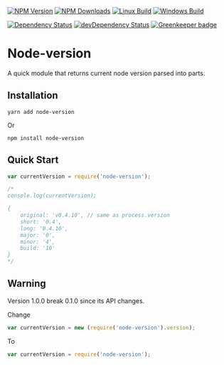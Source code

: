 [![NPM Version][npm-version-image]][npm-url]
[![NPM Downloads][npm-downloads-image]][npm-url]
[![Linux Build][travis-image]][travis-url]
[![Windows Build][appveyor-image]][appveyor-url]

[![Dependency Status][dependency-image]][dependency-url]
[![devDependency Status][devdependency-image]][devdependency-url]
[![Greenkeeper badge](https://badges.greenkeeper.io/srod/node-version.svg)](https://greenkeeper.io/)

# Node-version

A quick module that returns current node version parsed into parts.

## Installation

```shell
yarn add node-version
```
Or
```shell
npm install node-version
```

## Quick Start

```js
var currentVersion = require('node-version');

/*
console.log(currentVersion);

{
    original: 'v0.4.10', // same as process.version
    short: '0.4',
    long: '0.4.10',
    major: '0',
    minor: '4',
    build: '10'
}
*/
```

## Warning

Version 1.0.0 break 0.1.0 since its API changes.

Change

```js
var currentVersion = new (require('node-version').version);
```

To

```js
var currentVersion = require('node-version');
```

[npm-version-image]: https://img.shields.io/npm/v/node-version.svg
[npm-downloads-image]: https://img.shields.io/npm/dm/node-version.svg
[npm-url]: https://npmjs.org/package/node-version
[travis-image]: https://img.shields.io/travis/srod/node-version/master.svg?label=linux
[travis-url]: https://travis-ci.org/srod/node-version
[appveyor-image]: https://img.shields.io/appveyor/ci/srod/node-version/master.svg?label=windows
[appveyor-url]: https://ci.appveyor.com/project/srod/node-version
[dependency-image]: https://img.shields.io/david/srod/node-version.svg?style=flat
[dependency-url]: https://david-dm.org/srod/node-version
[devdependency-image]: https://img.shields.io/david/dev/srod/node-version.svg?style=flat
[devdependency-url]: https://david-dm.org/srod/node-version#info=devDependencies
